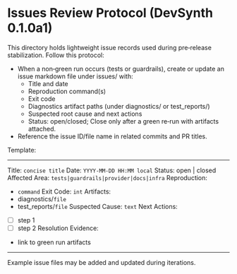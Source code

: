# Issues Review Protocol (DevSynth 0.1.0a1)

This directory holds lightweight issue records used during pre‑release stabilization. Follow this protocol:

- When a non‑green run occurs (tests or guardrails), create or update an issue markdown file under issues/ with:
  - Title and date
  - Reproduction command(s)
  - Exit code
  - Diagnostics artifact paths (under diagnostics/ or test_reports/)
  - Suspected root cause and next actions
  - Status: open/closed; Close only after a green re‑run with artifacts attached.
- Reference the issue ID/file name in related commits and PR titles.

Template:

---
Title: `concise title`
Date: `YYYY‑MM‑DD HH:MM local`
Status: open | closed
Affected Area: `tests|guardrails|provider|docs|infra`
Reproduction:
  - `command`
Exit Code: `int`
Artifacts:
  - diagnostics/`file`
  - test_reports/`file`
Suspected Cause: `text`
Next Actions:
  - [ ] step 1
  - [ ] step 2
Resolution Evidence:
  - link to green run artifacts
---

Example issue files may be added and updated during iterations.
